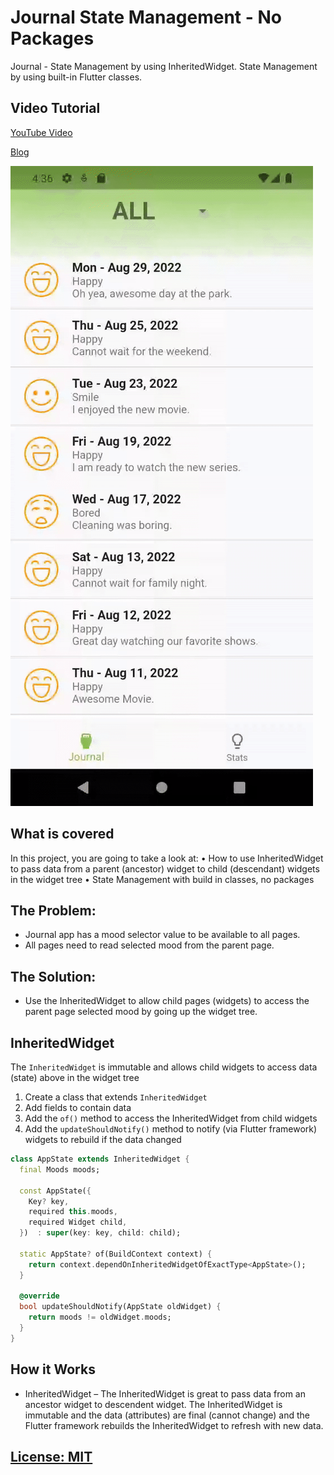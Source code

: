 # Journal State Management - No Packages
Journal - State Management by using InheritedWidget.
State Management by using built-in Flutter classes.

## Video Tutorial
[YouTube Video](https://youtu.be/02dytMCWKgM)

[Blog](https://jedipixels.dev/flutter-state-management-using-inheritedwidget-for-journal-app)

![](readmeassets/Journal-InheritedWidget-Application.gif)

## What is covered
In this project, you are going to take a look at:
• How to use InheritedWidget to pass data from a parent (ancestor) widget to child (descendant) widgets in the widget tree
• State Management with build in classes, no packages

## The Problem:
- Journal app has a mood selector value to be available to all pages.
- All pages need to read selected mood from the parent page.

## The Solution:
- Use the InheritedWidget to allow child pages (widgets) to access the parent page selected mood by going up the widget tree.


## InheritedWidget
The `InheritedWidget` is immutable and allows child widgets to access data (state) above in the widget tree
1. Create a class that extends `InheritedWidget`
2. Add fields to contain data
3. Add the `of()` method to access the InheritedWidget from child widgets
4. Add the `updateShouldNotify()` method to notify (via Flutter framework) widgets to rebuild if the data changed

```dart
class AppState extends InheritedWidget {
  final Moods moods;

  const AppState({
    Key? key,
    required this.moods,
    required Widget child,
  })  : super(key: key, child: child);

  static AppState? of(BuildContext context) {
    return context.dependOnInheritedWidgetOfExactType<AppState>();
  }

  @override
  bool updateShouldNotify(AppState oldWidget) {
    return moods != oldWidget.moods;
  }
}
```

## How it Works
- InheritedWidget – The InheritedWidget is great to pass data from an ancestor widget to descendent widget. The InheritedWidget is immutable and the data (attributes) are final (cannot change) and the Flutter framework rebuilds the InheritedWidget to refresh with new data.

## [License: MIT](LICENSE.md)
